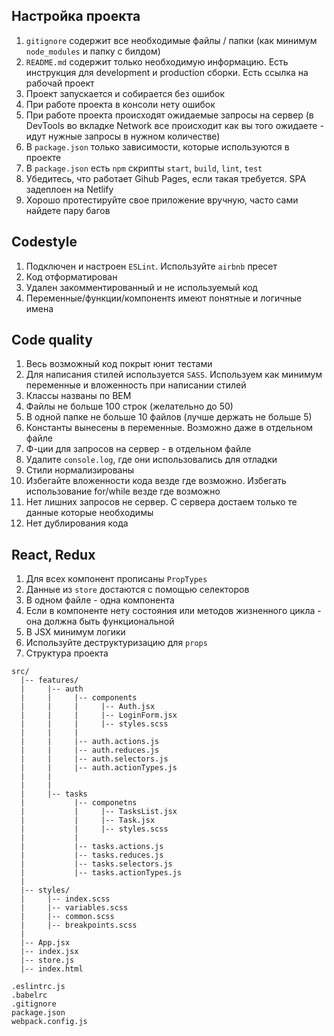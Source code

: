 ## Настройка проекта ##
1. `gitignore` содержит все необходимые файлы / папки (как минимум `node_modules` и папку с билдом)
2. `README.md` содержит только необходимую информацию. Есть инструкция для development и production сборки. Есть ссылка на рабочай проект
3. Проект запускается и собирается без ошибок
4. При работе проекта в консоли нету ошибок
5. При работе проекта происходят ожидаемые запросы на сервер (в DevTools во вкладке Network все происходит как вы того ожидаете - идут нужные запросы в нужном количестве)
6. В `package.json` только зависимости, которые используются в проекте
7. В `package.json` есть `npm` скрипты `start`, `build`, `lint`, `test`
8. Убедитесь, что работает Gihub Pages, если такая требуется. SPA задеплоен на Netlify 
9. Хорошо протестируйте свое приложение вручную, часто сами найдете пару багов

## Codestyle ##
1. Подключен и настроен `ESLint`. Используйте `airbnb` пресет
2. Код отформатирован
3. Удален закомментированный и не используемый код
4. Переменные/функции/компонентs имеют понятные и логичные имена

## Code quality ##
1. Весь возможный код покрыт юнит тестами
2. Для написания стилей используется `SASS`. Используем как минимум переменные и вложенность при написании стилей
3. Классы названы по BEM
4. Файлы не больше 100 строк (желательно до 50)
5. В одной папке не больше 10 файлов (лучше держать не больше 5)
5. Константы вынесены в переменные. Возможно даже в отдельном файле
6. Ф-ции для запросов на сервер - в отдельном файле
7. Удалите `console.log`, где они использовались для отладки
8. Стили нормализированы
9. Избегайте вложенности кода везде где возможно. Избегать использование for/while везде где возможно
10. Нет лишних запросов не сервер. С сервера достаем только те данные которые необходимы
11. Нет дублирования кода

## React, Redux ##
1. Для всех компонент прописаны `PropTypes`
2. Данные из `store` достаются с помощью селекторов
3. В одном файле - одна компонента
4. Если в компоненте нету состояния или методов жизненного цикла - она должна быть функциональной
5. В JSX минимум логики
6. Используйте деструктуризацию для `props`
7. Структура проекта
```
src/
  |-- features/
  |     |-- auth
  |     |     |-- components
  |     |     |     |-- Auth.jsx
  |     |     |     |-- LoginForm.jsx
  |     |     |     |-- styles.scss
  |     |     |
  |     |     |-- auth.actions.js
  |     |     |-- auth.reduces.js
  |     |     |-- auth.selectors.js
  |     |     |-- auth.actionTypes.js
  |     |
  |     |
  |     |-- tasks
  |           |-- componetns
  |           |     |-- TasksList.jsx
  |           |     |-- Task.jsx
  |           |     |-- styles.scss
  |           |
  |           |-- tasks.actions.js
  |           |-- tasks.reduces.js
  |           |-- tasks.selectors.js
  |           |-- tasks.actionTypes.js
  |
  |-- styles/
  |     |-- index.scss
  |     |-- variables.scss
  |     |-- common.scss
  |     |-- breakpoints.scss
  |
  |-- App.jsx
  |-- index.jsx
  |-- store.js
  |-- index.html

.eslintrc.js
.babelrc
.gitignore
package.json
webpack.config.js
```
